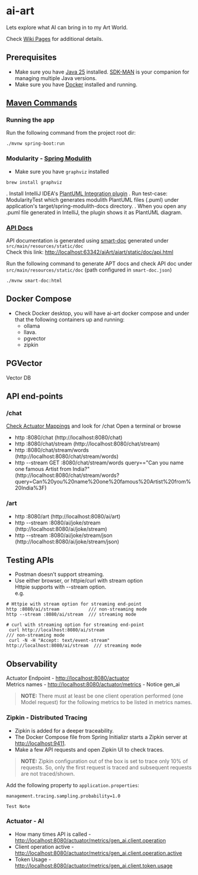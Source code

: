 # ai-art
Lets explore what AI can bring in to my Art World.

Check [Wiki Pages](https://github.com/gpottepalem/ai-art/wiki) for additional details.

## Prerequisites
* Make sure you have [Java 25](https://www.java.com/en/) installed. [SDK-MAN](https://sdkman.io/) is your companion for managing multiple Java
  versions.
* Make sure you have [Docker](https://www.docker.com/) installed and running.

## [Maven Commands](./MAVEN.md)

### Running the app
Run the following command from the project root dir:
```shell
./mvnw spring-boot:run
```
### Modularity - [Spring Modulith](https://docs.spring.io/spring-modulith/reference/)

* Make sure you have `graphviz` installed
```shell
brew install graphviz
```
. Install IntelliJ IDEA's [PlantUML Integration plugin](https://plugins.jetbrains.com/plugin/7017-plantuml4idea)
. Run test-case: ModularityTest which generates modulith PlantUML files (.puml) under application's target/spring-modulith-docs directory.
. When you open any .puml file generated in IntelliJ, the plugin shows it as PlantUML diagram.

### [API Docs](https://smart-doc-group.github.io/)
API documentation is generated using [smart-doc](https://smart-doc-group.github.io/) generated under `src/main/resources/static/doc`  
Check this link: [http://localhost:63342/aiArt/aiart/static/doc/api.html](http://localhost:63342/aiArt/aiart/static/doc/api.html)

Run the following command to generate APT docs and check API doc under `src/main/resources/static/doc` (path configured in `smart-doc.json`)
```
./mvnw smart-doc:html
```

## Docker Compose
* Check Docker desktop, you will have ai-art docker compose and under that the following containers up and running:
  * ollama
  * llava.
  * pgvector
  * zipkin

## PGVector
Vector DB

## API end-points

### /chat
[Check Actuator Mappings](http://localhost:8080/actuator/mappings) and look for /chat
Open a terminal or browse  
* http :8080/chat (http://localhost:8080/chat)  
* http :8080/chat/stream (http://localhost:8080/chat/stream)  
* http :8080/chat/stream/words  (http://localhost:8080/chat/stream/words)  
* http --stream GET :8080/chat/stream/words query=="Can you name one famous Artist from India?"  
(http://localhost:8080/chat/stream/words?query=Can%20you%20name%20one%20famous%20Artist%20from%20India%3F)  

### /art
* http :8080/art (http://localhost:8080/ai/art)
* http --stream :8080/ai/joke/stream (http://localhost:8080/ai/joke/stream)  
* http --stream :8080/ai/joke/stream/json (http://localhost:8080/ai/joke/stream/json)


## Testing APIs
* Postman doesn't support streaming.
* Use either browser, or httpie/curl with stream option  
Httpie supports with --stream option.  
e.g.
```shell
# Httpie with stream option for streaming end-point
http :8080/ai/stream           /// non-streaming mode
http --stream :8080/ai/stream  /// streaming mode

# curl with streaming option for streaming end-point
 curl http://localhost:8080/ai/stream                                    /// non-streaming mode
 curl -N -H "Accept: text/event-stream" http://localhost:8080/ai/stream  /// streaming mode
```

## Observability

Actuator Endpoint - [http://localhost:8080/actuator](http://localhost:8080/actuator)  
Metrics names - [http://localhost:8080/actuator/metrics](http://localhost:8080/actuator/metrics) - Notice gen_ai  
> **NOTE:**
> There must at least be one client operation performed (one Model request) for the following metrics to be
> listed in metrics names. 

### Zipkin - Distributed Tracing
* Zipkin is added for a deeper traceability.
* The Docker Compose file from Spring Initializr starts a Zipkin server at [http://localhost:9411](http://localhost:9411).
* Make a few API requests and open Zipkin UI to check traces.

> **NOTE:**
> Zipkin configuration out of the box is set to trace only 10% of requests. So, only the first request is traced and 
subsequent requests are not traced/shown.

Add the following property to `application.properties`:
```
management.tracing.sampling.probability=1.0
```
~~~
Test Note
~~~

### Actuator - AI 
* How many times API is called - [http://localhost:8080/actuator/metrics/gen_ai.client.operation](http://localhost:8080/actuator/metrics/gen_ai.client.operation)
* Client operation active - [http://localhost:8080/actuator/metrics/gen_ai.client.operation.active](http://localhost:8080/actuator/metrics/gen_ai.client.operation.active)  
* Token Usage - [http://localhost:8080/actuator/metrics/gen_ai.client.token.usage](http://localhost:8080/actuator/metrics/gen_ai.client.token.usage)
